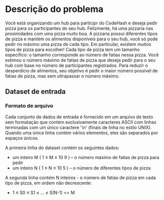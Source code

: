 # Descrição do problema
Você está organizando um hub para participr do CodeHash e deseja pedir pizza para os participantes do seu hub. Felizmente, há uma pizzaria nas proximidades com uma pizza muito boa.
A pizzaria possui diferentes tipos de pizza e mantém os alimentos disponíveis para o seu hub, você só pode pedir no máximo uma pizza de cada tipo. Em particular, existem
muitos tipos de pizza para escolher!
Cada tipo de pizza tem um tamanho específico: o tamanho corresponde ao número de fatias nessa pizza.
Você estimou o número máximo de fatias de pizza que deseja pedir para o seu
hub com base no número de participantes registrados. Para reduzir o desperdício de alimentos,
seu objetivo é pedir o maior número possível de fatias de pizza, mas sem ultrapassar o
número máximo.

## Dataset de entrada 
### Formato de arquivo
Cada conjunto de dados de entrada é fornecido em um arquivo de texto sem formatação que contém exclusivamente caracteres ASCII com linhas terminadas com um único caractere '\n' (finais de linha no estilo UNIX). Quando uma única linha contém vários elementos, eles são separados por espaços únicos.

A primeira linha do dataset contém os seguintes dados:
  - um inteiro M ( 1 ≤ M ≤ 10 9 ) – o número máximo de fatias de pizza para pedir
  - um inteiro N ( 1 ≤ N ≤ 10 5 ) – o número de diferentes tipos de pizza

A segunda linha contém N inteiros - o número de fatias de pizza em cada tipo de pizza, em ordem não decrescente:
  - 1 ≤ S0 ≤ S1 ≤ ... ≤ S(N-1) <= M
